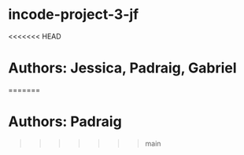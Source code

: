# incode-project-3-jf
<<<<<<< HEAD
# Authors: Jessica, Padraig, Gabriel
=======
# Authors: Padraig
>>>>>>> main

